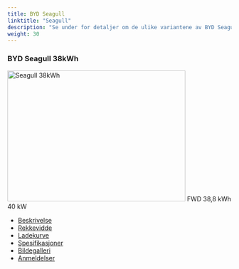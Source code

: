 ```yaml
---
title: BYD Seagull
linktitle: "Seagull"
description: "Se under for detaljer om de ulike variantene av BYD Seagull"
weight: 30
---
```

<!-- markdownlint-disable MD033 -->
<!-- markdownlint-disable MD010 -->
<div class="container p-3 mb-4 bg-body-tertiary rounded border">
<h3>BYD Seagull 38kWh</h3>
	<div class="row">
		<div class="col col-12 col-md-6">
			<a href="seagull_38kwh/"><img src="https://media.evkx.net/multimedia/models/byd/seagull/seagull_38kwh/main_1_xst.jpg" class="img-fluid" width="400px" height="294px" alt="Seagull 38kWh" ></a>
<i class="bi bi-record2-fill"></i> FWD <i class="bi bi-battery-full"></i> 38,8 kWh <i class="bi bi-ev-station"></i> 40 kW 
		</div>
		<div class="col col-12 col-md-6">
			<ul class="list-group list-group-flush">
				<li class="list-group-item list-group-item-action"><a href="seagull_38kwh/" class="text-decoration-none text-black"><i class="bi-car-front"></i> Beskrivelse</a></li>
				<li class="list-group-item list-group-item-action"><a href="seagull_38kwh/rangeandconsumption/" class="text-decoration-none text-black" ><i class="bi-file-earmark-bar-graph"></i> Rekkevidde</a></li>
				<li class="list-group-item list-group-item-action"><a href="seagull_38kwh/chargingcurve/" class="text-decoration-none text-black" ><i class="bi-battery-charging"></i> Ladekurve</a></li>
				<li class="list-group-item list-group-item-action"><a href="seagull_38kwh/specifications/" class="text-decoration-none text-black" ><i class="bi-layout-text-sidebar-reverse"></i> Spesifikasjoner</a></li>
				<li class="list-group-item list-group-item-action"><a href="seagull_38kwh/gallery/" class="text-decoration-none text-black" ><i class="bi-images"></i> Bildegalleri</a></li>
				<li class="list-group-item list-group-item-action"><a href="seagull_38kwh/reviews/" class="text-decoration-none text-black" ><i class="bi-person-video2"></i> Anmeldelser</a></li>
			</ul>
		</div>
	</div>
</div>

